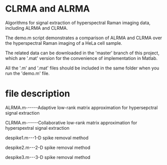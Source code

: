 # CLRMA and ALRMA
Algorithms for signal extraction of hyperspectral Raman imaging data, including ALRMA and CLRMA.  

The demo.m script demonstrates a comparison of ALRMA and CLRMA over the hyperspectral Raman imaging of a HeLa cell sample.   

The related data can be downloaded in the 'master' branch of this project, which are '.mat' version for the convenience of implementation in Matlab.  

All the '.m'  and '.mat' files should be included in the same folder when you run the 'demo.m' file.  

# file description
ALRMA.m------Adaptive low-rank matrix approximation for hypersepctral signal extraction  

CLRMA.m------Collaborative low-rank matrix approximation for hyperspextral signal extraction  

despike1.m---1-D spike removal method  

despike2.m---2-D spike removal method  

despike3.m---3-D spike removal method  


